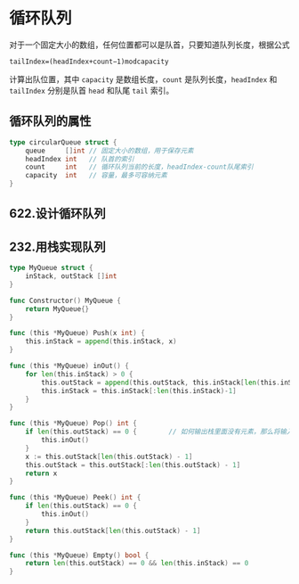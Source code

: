# 循环队列

对于一个固定大小的数组，任何位置都可以是队首，只要知道队列长度，根据公式

`tailIndex=(headIndex+count−1)modcapacity`

计算出队位置，其中 `capacity` 是数组长度，`count` 是队列长度，`headIndex` 和 `tailIndex` 分别是队首 `head` 和队尾 `tail` 索引。

## 循环队列的属性

```go
type circularQueue struct {
	queue     []int // 固定大小的数组，用于保存元素
	headIndex int   // 队首的索引
	count     int   // 循环队列当前的长度，headIndex-count队尾索引
	capacity  int   // 容量，最多可容纳元素
}
```

## 622.设计循环队列

## 232.用栈实现队列

```go
type MyQueue struct {
	inStack, outStack []int
}

func Constructor() MyQueue {
	return MyQueue{}
}

func (this *MyQueue) Push(x int) {
	this.inStack = append(this.inStack, x)
}

func (this *MyQueue) inOut() {
	for len(this.inStack) > 0 {
		this.outStack = append(this.outStack, this.inStack[len(this.inStack)-1]) // 压入输入栈最后一个元素到输出栈
		this.inStack = this.inStack[:len(this.inStack)-1]
	}
}

func (this *MyQueue) Pop() int {
	if len(this.outStack) == 0 {		// 如何输出栈里面没有元素，那么将输入栈的压入过来
		this.inOut()
	}
	x := this.outStack[len(this.outStack) - 1]
	this.outStack = this.outStack[:len(this.outStack) - 1]
	return x
}

func (this *MyQueue) Peek() int {
	if len(this.outStack) == 0 {
		this.inOut()
	}
	return this.outStack[len(this.outStack) - 1]
}

func (this *MyQueue) Empty() bool {
	return len(this.outStack) == 0 && len(this.inStack) == 0
}
```

